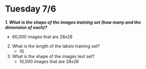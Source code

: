 # Tuesday 7/6

___1. What is the shape of the images training set (how many and the dimension of each)?___
   * 60,000 images that are 28x28
2. What is the length of the labels training set?
    * 10
3. What is the shape of the images test set?
    * 10,000 images that are 28x28